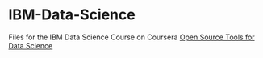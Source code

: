 # IBM-Data-Science
Files for the IBM Data Science Course on Coursera
</n>[Open Source Tools for Data Science](https://github.com/manderzzzz/IBM-Data-Science/tree/master/Open%20Source%20tools%20for%20Data%20Science)
